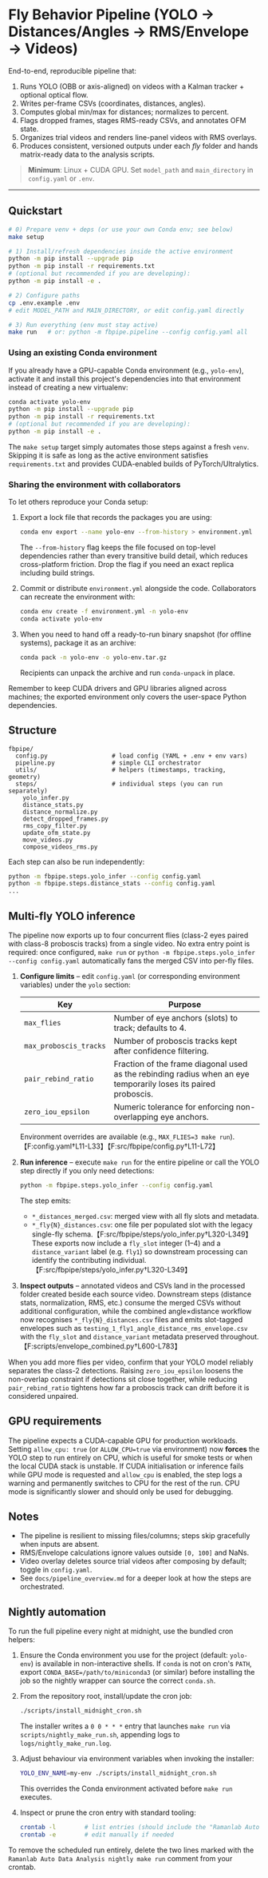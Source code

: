 
# Fly Behavior Pipeline (YOLO → Distances/Angles → RMS/Envelope → Videos)

End-to-end, reproducible pipeline that:
1) Runs YOLO (OBB or axis-aligned) on videos with a Kalman tracker + optional optical flow.
2) Writes per-frame CSVs (coordinates, distances, angles).
3) Computes global min/max for distances; normalizes to percent.
4) Flags dropped frames, stages RMS-ready CSVs, and annotates OFM state.
5) Organizes trial videos and renders line-panel videos with RMS overlays.
6) Produces consistent, versioned outputs under each *fly* folder and hands matrix-ready data to the analysis scripts.

> **Minimum**: Linux + CUDA GPU. Set `model_path` and `main_directory` in `config.yaml` or `.env`.

---

## Quickstart

```bash
# 0) Prepare venv + deps (or use your own Conda env; see below)
make setup

# 1) Install/refresh dependencies inside the active environment
python -m pip install --upgrade pip
python -m pip install -r requirements.txt
# (optional but recommended if you are developing):
python -m pip install -e .

# 2) Configure paths
cp .env.example .env
# edit MODEL_PATH and MAIN_DIRECTORY, or edit config.yaml directly

# 3) Run everything (env must stay active)
make run   # or: python -m fbpipe.pipeline --config config.yaml all
```

### Using an existing Conda environment

If you already have a GPU-capable Conda environment (e.g., `yolo-env`), activate it and install this project's dependencies into that environment instead of creating a new virtualenv:

```bash
conda activate yolo-env
python -m pip install --upgrade pip
python -m pip install -r requirements.txt
# (optional but recommended if you are developing):
python -m pip install -e .
```

The `make setup` target simply automates those steps against a fresh `venv`. Skipping it is safe as long as the active environment satisfies `requirements.txt` and provides CUDA-enabled builds of PyTorch/Ultralytics.

### Sharing the environment with collaborators

To let others reproduce your Conda setup:

1. Export a lock file that records the packages you are using:

   ```bash
   conda env export --name yolo-env --from-history > environment.yml
   ```

   The `--from-history` flag keeps the file focused on top-level dependencies rather than every transitive build detail, which reduces cross-platform friction. Drop the flag if you need an exact replica including build strings.

2. Commit or distribute `environment.yml` alongside the code. Collaborators can recreate the environment with:

   ```bash
   conda env create -f environment.yml -n yolo-env
   conda activate yolo-env
   ```

3. When you need to hand off a ready-to-run binary snapshot (for offline systems), package it as an archive:

   ```bash
   conda pack -n yolo-env -o yolo-env.tar.gz
   ```

   Recipients can unpack the archive and run `conda-unpack` in place.

Remember to keep CUDA drivers and GPU libraries aligned across machines; the exported environment only covers the user-space Python dependencies.

## Structure

```
fbpipe/
  config.py                  # load config (YAML + .env + env vars)
  pipeline.py                # simple CLI orchestrator
  utils/                     # helpers (timestamps, tracking, geometry)
  steps/                     # individual steps (you can run separately)
    yolo_infer.py
    distance_stats.py
    distance_normalize.py
    detect_dropped_frames.py
    rms_copy_filter.py
    update_ofm_state.py
    move_videos.py
    compose_videos_rms.py
```

Each step can also be run independently:
```bash
python -m fbpipe.steps.yolo_infer --config config.yaml
python -m fbpipe.steps.distance_stats --config config.yaml
...
```

## Multi-fly YOLO inference

The pipeline now exports up to four concurrent flies (class-2 eyes paired with
class-8 proboscis tracks) from a single video. No extra entry point is required:
once configured, `make run` or `python -m fbpipe.steps.yolo_infer --config
config.yaml` automatically fans the merged CSV into per-fly files.

1. **Configure limits** – edit `config.yaml` (or corresponding environment
   variables) under the `yolo` section:

   | Key | Purpose |
   | --- | --- |
   | `max_flies` | Number of eye anchors (slots) to track; defaults to 4. |
   | `max_proboscis_tracks` | Number of proboscis tracks kept after confidence filtering. |
   | `pair_rebind_ratio` | Fraction of the frame diagonal used as the rebinding radius when an eye temporarily loses its paired proboscis. |
   | `zero_iou_epsilon` | Numeric tolerance for enforcing non-overlapping eye anchors. |

   Environment overrides are available (e.g., `MAX_FLIES=3 make run`).【F:config.yaml†L11-L33】【F:src/fbpipe/config.py†L11-L72】

2. **Run inference** – execute `make run` for the entire pipeline or call the
   YOLO step directly if you only need detections:

   ```bash
   python -m fbpipe.steps.yolo_infer --config config.yaml
   ```

   The step emits:

   - `*_distances_merged.csv`: merged view with all fly slots and metadata.
    - `*_fly{N}_distances.csv`: one file per populated slot with the legacy
      single-fly schema.【F:src/fbpipe/steps/yolo_infer.py†L320-L349】 These
      exports now include a `fly_slot` integer (1–4) and a
      `distance_variant` label (e.g. `fly1`) so downstream processing can
      identify the contributing individual.【F:src/fbpipe/steps/yolo_infer.py†L320-L349】

3. **Inspect outputs** – annotated videos and CSVs land in the processed folder
   created beside each source video. Downstream steps (distance stats,
   normalization, RMS, etc.) consume the merged CSVs without additional
   configuration, while the combined angle×distance workflow now recognises
   `*_fly{N}_distances.csv` files and emits slot-tagged envelopes such as
   `testing_1_fly1_angle_distance_rms_envelope.csv` with the `fly_slot` and
   `distance_variant` metadata preserved throughout.【F:scripts/envelope_combined.py†L600-L783】

When you add more flies per video, confirm that your YOLO model reliably
separates the class-2 detections. Raising `zero_iou_epsilon` loosens the
non-overlap constraint if detections sit close together, while reducing
`pair_rebind_ratio` tightens how far a proboscis track can drift before it is
considered unpaired.

## GPU requirements

The pipeline expects a CUDA-capable GPU for production workloads. Setting `allow_cpu: true` (or `ALLOW_CPU=true` via environment) now **forces** the YOLO step to run entirely on CPU, which is useful for smoke tests or when the local CUDA stack is unstable. If CUDA initialisation or inference fails while GPU mode is requested and `allow_cpu` is enabled, the step logs a warning and permanently switches to CPU for the rest of the run. CPU mode is significantly slower and should only be used for debugging.

## Notes

- The pipeline is resilient to missing files/columns; steps skip gracefully when inputs are absent.
- RMS/Envelope calculations ignore values outside `[0, 100]` and NaNs.
- Video overlay deletes source trial videos after composing by default; toggle in `config.yaml`.
- See `docs/pipeline_overview.md` for a deeper look at how the steps are orchestrated.

## Nightly automation

To run the full pipeline every night at midnight, use the bundled cron helpers:

1. Ensure the Conda environment you use for the project (default: `yolo-env`) is available in non-interactive shells. If `conda`
   is not on cron's `PATH`, export `CONDA_BASE=/path/to/miniconda3` (or similar) before installing the job so the nightly
   wrapper can source the correct `conda.sh`.
2. From the repository root, install/update the cron job:

   ```bash
   ./scripts/install_midnight_cron.sh
   ```

   The installer writes a `0 0 * * *` entry that launches `make run` via
   `scripts/nightly_make_run.sh`, appending logs to `logs/nightly_make_run.log`.

3. Adjust behaviour via environment variables when invoking the installer:

   ```bash
   YOLO_ENV_NAME=my-env ./scripts/install_midnight_cron.sh
   ```

   This overrides the Conda environment activated before `make run` executes.

4. Inspect or prune the cron entry with standard tooling:

   ```bash
   crontab -l        # list entries (should include the "Ramanlab Auto Data Analysis" marker)
   crontab -e        # edit manually if needed
   ```

To remove the scheduled run entirely, delete the two lines marked with the
`Ramanlab Auto Data Analysis nightly make run` comment from your crontab.
